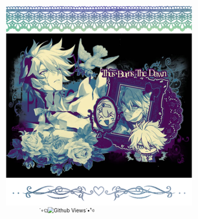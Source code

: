  ![Alt Text](https://github.com/grove-of-epiphany/lalalalal/blob/main/Tak%20berjudul714_20250823004239.png) 
 ![Alt Text](https://github.com/grove-of-epiphany/lalalalal/blob/main/IMG-20250822-WA0030.jpg) 
![Alt Text](https://github.com/grove-of-epiphany/lalalalal/blob/main/IMG_1183.png) 
	ㅤㅤㅤㅤㅤㅤㅤ˙∘ଘ![Github Views](https://views.igorkowalczyk.dev/api/badge/grove-of-epiphany?color=cyan&style=classic&format=long&label=☀︎)˙•˚ও
 
